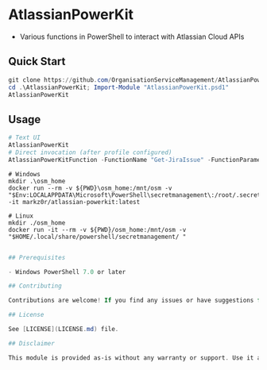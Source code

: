 # AtlassianPowerKit

- Various functions in PowerShell to interact with Atlassian Cloud APIs

## Quick Start

```powershell
git clone https://github.com/OrganisationServiceManagement/AtlassianPowerKit.git
cd .\AtlassianPowerKit; Import-Module "AtlassianPowerKit.psd1"
AtlassianPowerKit
```

## Usage

```powershell
# Text UI
AtlassianPowerKit
# Direct invocation (after profile configured)
AtlassianPowerKitFunction -FunctionName "Get-JiraIssue" -FunctionParameters @{"Key"="TEST-1"} -Profile "zoak"
```

```docker
# Windows
mkdir .\osm_home
docker run --rm -v ${PWD}\osm_home:/mnt/osm -v "$Env:LOCALAPPDATA\Microsoft\PowerShell\secretmanagement\:/root/.secretmanagement/" -it markz0r/atlassian-powerkit:latest

# Linux
mkdir ./osm_home
docker run -it --rm -v ${PWD}/osm_home:/mnt/osm -v "$HOME/.local/share/powershell/secretmanagement/ "
```

```powershell

## Prerequisites

- Windows PowerShell 7.0 or later

## Contributing

Contributions are welcome! If you find any issues or have suggestions for improvements, please open an issue or submit a pull request.

## License

See [LICENSE](LICENSE.md) file.

## Disclaimer

This module is provided as-is without any warranty or support. Use it at your own risk.
```
